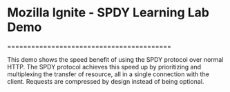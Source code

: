 # Mozilla Ignite - SPDY Learning Lab Demo
=========================================

This demo shows the speed benefit of using the SPDY protocol over normal HTTP. The SPDY protocol achieves this speed up by prioritizing and multiplexing the transfer of resource, all in a single connection with the client. Requests are compressed by design instead of being optional.